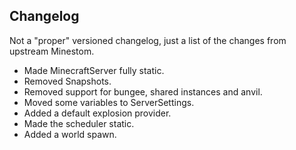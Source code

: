 ## Changelog
Not a "proper" versioned changelog, just a list of the changes from upstream Minestom.

* Made MinecraftServer fully static.
* Removed Snapshots.
* Removed support for bungee, shared instances and anvil.
* Moved some variables to ServerSettings. 
* Added a default explosion provider.
* Made the scheduler static.
* Added a world spawn.